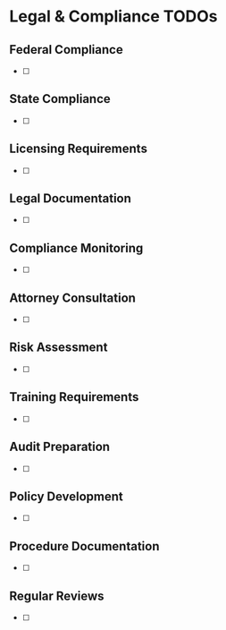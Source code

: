 # Legal & Compliance TODOs

## Federal Compliance

-   [ ]

## State Compliance

-   [ ]

## Licensing Requirements

-   [ ]

## Legal Documentation

-   [ ]

## Compliance Monitoring

-   [ ]

## Attorney Consultation

-   [ ]

## Risk Assessment

-   [ ]

## Training Requirements

-   [ ]

## Audit Preparation

-   [ ]

## Policy Development

-   [ ]

## Procedure Documentation

-   [ ]

## Regular Reviews

-   [ ]
